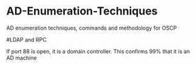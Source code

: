 # AD-Enumeration-Techniques
AD enumeration techniques, commands and methodology for OSCP


#LDAP and RPC

If port 88 is open, it is a domain controller. This confirms 99% that it is an AD machine
